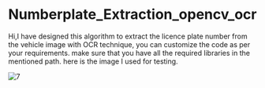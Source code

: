 # Numberplate_Extraction_opencv_ocr
Hi,I have designed this algorithm to extract the licence plate number from the vehicle image with OCR technique, you can customize the code as per your requirements. make sure that you have all the required libraries in the mentioned path. here is the image I used for testing. 


![7](https://user-images.githubusercontent.com/86663239/124377314-fbbd7700-dcc8-11eb-8da4-9e5091b63a04.jpg)
